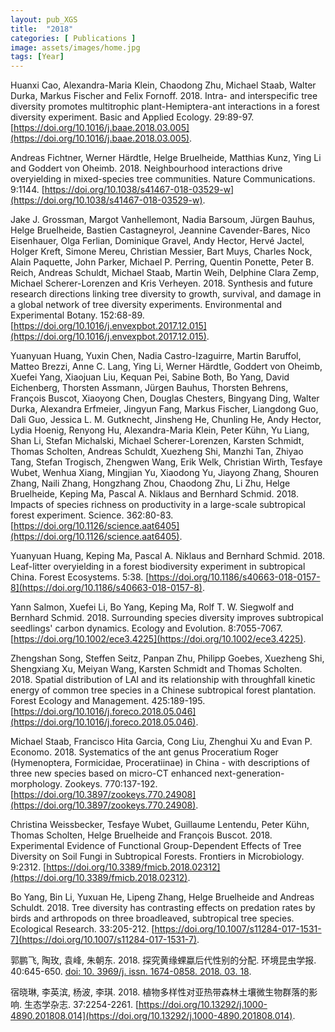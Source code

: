 ```yaml
---
layout: pub_XGS
title:  "2018"
categories: [ Publications ]
image: assets/images/home.jpg
tags: [Year]
---
```

Huanxi Cao, Alexandra-Maria Klein, Chaodong Zhu, Michael Staab, Walter Durka, Markus Fischer and Felix Fornoff. 2018. Intra- and interspecific tree diversity promotes multitrophic plant-Hemiptera-ant interactions in a forest diversity experiment. Basic and Applied Ecology. 29:89-97. [https://doi.org/10.1016/j.baae.2018.03.005](https://doi.org/10.1016/j.baae.2018.03.005).


Andreas Fichtner, Werner Härdtle, Helge Bruelheide, Matthias Kunz, Ying Li and Goddert von Oheimb. 2018. Neighbourhood interactions drive overyielding in mixed-species tree communities. Nature Communications. 9:1144. [https://doi.org/10.1038/s41467-018-03529-w](https://doi.org/10.1038/s41467-018-03529-w).


Jake J. Grossman, Margot Vanhellemont, Nadia Barsoum, Jürgen Bauhus, Helge Bruelheide, Bastien Castagneyrol, Jeannine Cavender-Bares, Nico Eisenhauer, Olga Ferlian, Dominique Gravel, Andy Hector, Hervé Jactel, Holger Kreft, Simone Mereu, Christian Messier, Bart Muys, Charles Nock, Alain Paquette, John Parker, Michael P. Perring, Quentin Ponette, Peter B. Reich, Andreas Schuldt, Michael Staab, Martin Weih, Delphine Clara Zemp, Michael Scherer-Lorenzen and Kris Verheyen. 2018. Synthesis and future research directions linking tree diversity to growth, survival, and damage in a global network of tree diversity experiments. Environmental and Experimental Botany. 152:68-89. [https://doi.org/10.1016/j.envexpbot.2017.12.015](https://doi.org/10.1016/j.envexpbot.2017.12.015).


Yuanyuan Huang, Yuxin Chen, Nadia Castro-Izaguirre, Martin Baruffol, Matteo Brezzi, Anne C. Lang, Ying Li, Werner Härdtle, Goddert von Oheimb, Xuefei Yang, Xiaojuan Liu, Kequan Pei, Sabine Both, Bo Yang, David Eichenberg, Thorsten Assmann, Jürgen Bauhus, Thorsten Behrens, François Buscot, Xiaoyong Chen, Douglas Chesters, Bingyang Ding, Walter Durka, Alexandra Erfmeier, Jingyun Fang, Markus Fischer, Liangdong Guo, Dali Guo, Jessica L. M. Gutknecht, Jinsheng He, Chunling He, Andy Hector, Lydia Hoenig, Renyong Hu, Alexandra-Maria Klein, Peter Kühn, Yu Liang, Shan Li, Stefan Michalski, Michael Scherer-Lorenzen, Karsten Schmidt, Thomas Scholten, Andreas Schuldt, Xuezheng Shi, Manzhi Tan, Zhiyao Tang, Stefan Trogisch, Zhengwen Wang, Erik Welk, Christian Wirth, Tesfaye Wubet, Wenhua Xiang, Mingjian Yu, Xiaodong Yu, Jiayong Zhang, Shouren Zhang, Naili Zhang, Hongzhang Zhou, Chaodong Zhu, Li Zhu, Helge Bruelheide, Keping Ma, Pascal A. Niklaus and Bernhard Schmid. 2018. Impacts of species richness on productivity in a large-scale subtropical forest experiment. Science. 362:80-83. [https://doi.org/10.1126/science.aat6405](https://doi.org/10.1126/science.aat6405).


Yuanyuan Huang, Keping Ma, Pascal A. Niklaus and Bernhard Schmid. 2018. Leaf-litter overyielding in a forest biodiversity experiment in subtropical China. Forest Ecosystems. 5:38. [https://doi.org/10.1186/s40663-018-0157-8](https://doi.org/10.1186/s40663-018-0157-8).


Yann Salmon, Xuefei Li, Bo Yang, Keping Ma, Rolf T. W. Siegwolf and Bernhard Schmid. 2018. Surrounding species diversity improves subtropical seedlings' carbon dynamics. Ecology and Evolution. 8:7055-7067. [https://doi.org/10.1002/ece3.4225](https://doi.org/10.1002/ece3.4225).


Zhengshan Song, Steffen Seitz, Panpan Zhu, Philipp Goebes, Xuezheng Shi, Shengxiang Xu, Meiyan Wang, Karsten Schmidt and Thomas Scholten. 2018. Spatial distribution of LAI and its relationship with throughfall kinetic energy of common tree species in a Chinese subtropical forest plantation. Forest Ecology and Management. 425:189-195. [https://doi.org/10.1016/j.foreco.2018.05.046](https://doi.org/10.1016/j.foreco.2018.05.046).


Michael Staab, Francisco Hita Garcia, Cong Liu, Zhenghui Xu and Evan P. Economo. 2018. Systematics of the ant genus Proceratium Roger (Hymenoptera, Formicidae, Proceratiinae) in China - with descriptions of three new species based on micro-CT enhanced next-generation-morphology. Zookeys. 770:137-192. [https://doi.org/10.3897/zookeys.770.24908](https://doi.org/10.3897/zookeys.770.24908).


Christina Weissbecker, Tesfaye Wubet, Guillaume Lentendu, Peter Kühn, Thomas Scholten, Helge Bruelheide and François Buscot. 2018. Experimental Evidence of Functional Group-Dependent Effects of Tree Diversity on Soil Fungi in Subtropical Forests. Frontiers in Microbiology. 9:2312. [https://doi.org/10.3389/fmicb.2018.02312](https://doi.org/10.3389/fmicb.2018.02312).


Bo Yang, Bin Li, Yuxuan He, Lipeng Zhang, Helge Bruelheide and Andreas Schuldt. 2018. Tree diversity has contrasting effects on predation rates by birds and arthropods on three broadleaved, subtropical tree species. Ecological Research. 33:205-212. [https://doi.org/10.1007/s11284-017-1531-7](https://doi.org/10.1007/s11284-017-1531-7).


郭鹏飞, 陶玫, 袁峰, 朱朝东. 2018. 探究黄缘蜾蠃后代性别的分配. 环境昆虫学报. 40:645-650. [doi: 10. 3969/j. issn. 1674-0858. 2018. 03. 18](https://www.cnki.com.cn/Article/CJFDTotal-KCTD201803018.htm).


宿晓琳, 李英滨, 杨波, 李琪. 2018. 植物多样性对亚热带森林土壤微生物群落的影响. 生态学杂志. 37:2254-2261. [https://doi.org/10.13292/j.1000-4890.201808.014](https://doi.org/10.13292/j.1000-4890.201808.014).
